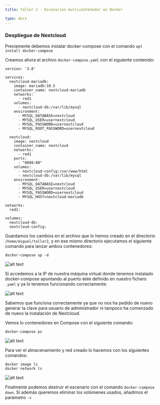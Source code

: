 ```yaml
---
title: Taller 2 - Escenarios multicontenedor en Docker

type: docs
---
```

### Despliegue de Nextcloud
Previamente debemos instalar docker-compose con el comando `apt install docker-compose`

Creamos ahora el archivo `docker-compose.yaml` con el siguiente contenido:

```
version: '3.8'

services:
  nextcloud-mariadb:
    image: mariadb:10.5
    container_name: nextcloud-mariadb
    networks:
      - red1
    volumes:
      - nextcloud-db:/var/lib/mysql
    environment:
      - MYSQL_DATABASE=nextcloud
      - MYSQL_USER=usernextcloud
      - MYSQL_PASSWORD=usernextcloud
      - MYSQL_ROOT_PASSWORD=usernextcloud

  nextcloud:
    image: nextcloud
    container_name: nextcloud
    networks:
      - red1
    ports:
      - "8080:80"
    volumes:
      - nextcloud-config:/var/www/html
      - nextcloud-db:/var/lib/mysql
    environment:
      - MYSQL_DATABASE=nextcloud
      - MYSQL_USER=usernextcloud
      - MYSQL_PASSWORD=usernextcloud
      - MYSQL_HOST=nextcloud-mariadb

networks:
  red1:

volumes:
  nextcloud-db:
  nextcloud-config:
```

Guardamos los cambios en el archivo que lo hemos creado en el directorio `/home/miguel/taller2`, y en ese mismo directorio ejecutamos el siguiente comando para lanzar ambos contenedores:
```
docker-compose up -d
```
![alt text](/images/tdocker-3.png)

Si accedemos a la IP de nuestra máquina virtual donde tenemos instalado docker-compose apuntando al puerto `8080` definido en nuestro fichero `.yaml` y ya lo tenemos funcionando correctamente:

![alt text](/images/tdocker4-png.png)

Sabemos que funciona correctamente ya que no nos ha pedido de nuevo generar la clave para usuario de administrador ni tampoco ha comenzado de nuevo la instalación de Nextcloud.

Vemos lo contenedores en Compose con el siguiente comando:
```
docker-compose ps
```

![alt text](/images/tdocker5.png)

Para ver el almacenamiento y red creado lo hacemos con los siguientes comandos:

```
docker image ls
docker network ls
```

![alt text](/images/tdocker-6.png)

Finalmente podemos destruir el escenario con el comando `docker-compose down`. Si además queremos eliminar los volúmenes usados, añadimos el parámetro `-v`

